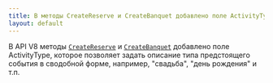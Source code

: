 ```yaml
---
title: В методы CreateReserve и CreateBanquet добавлено поле ActivityType, позволяющее добавлять описание типа события в текстовой форме
layout: default
---
```


В API V8 методы [`CreateReserve`](https://iiko.github.io/front.api.sdk/v8/html/M_Resto_Front_Api_Editors_IEditSession_CreateReserve.htm) и [`CreateBanquet`](https://iiko.github.io/front.api.sdk/v8/html/Overload_Resto_Front_Api_Editors_IEditSession_CreateBanquet.htm) добавлено поле ActivityType, которое позволяет задать описание типа предстоящего события в сводобной форме, например, "свадьба", "день рождения" и т.п.